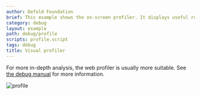 ```yaml
---
author: Defold Foundation
brief: This example shows the on-screen profiler. It displays useful runtime information.
category: debug
layout: example
path: debug/profile
scripts: profile.script
tags: debug
title: Visual profiler
---
```



For more in-depth analysis, the web profiler is usually more suitable. See [the debug manual](/manuals/debugging) for more information.

![profile](profile.png)